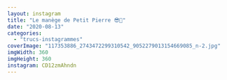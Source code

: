 ```yaml
---
layout: instagram
title: "Le manège de Petit Pierre 😎🤩"
date: "2020-08-13"
categories: 
  - "trucs-instagrammes"
coverImage: "117353886_2743472299310542_9052279013154669085_n-2.jpg"
imgWidth: 360
imgHeight: 360
instagram: CD12zmAhndn
---
```

